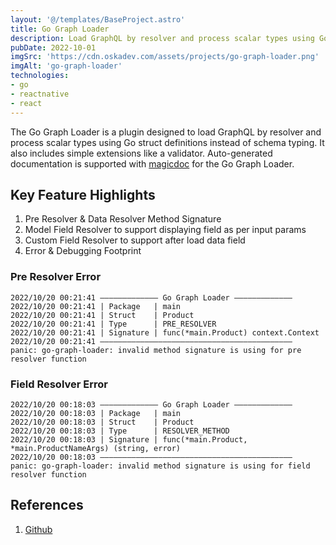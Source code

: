 ```yaml
---
layout: '@/templates/BaseProject.astro'
title: Go Graph Loader
description: Load GraphQL by resolver and process scalar types using Go struct definitions instead of schema typing.
pubDate: 2022-10-01
imgSrc: 'https://cdn.oskadev.com/assets/projects/go-graph-loader.png'
imgAlt: 'go-graph-loader'
technologies:
- go
- reactnative
- react
---
```


The Go Graph Loader is a plugin designed to load GraphQL by resolver and process scalar types using Go struct definitions instead of schema typing. It also includes simple extensions like a validator. Auto-generated documentation is supported with [magicdoc](https://magidoc.js.org/introduction/welcome) for the Go Graph Loader.


## Key Feature Highlights

1. Pre Resolver & Data Resolver Method Signature 
2. Model Field Resolver to support displaying field as per input params
3. Custom Field Resolver to support after load data field
4. Error & Debugging Footprint

### Pre Resolver Error

```
2022/10/20 00:21:41 ————————————— Go Graph Loader —————————————
2022/10/20 00:21:41 | Package   | main
2022/10/20 00:21:41 | Struct    | Product
2022/10/20 00:21:41 | Type      | PRE_RESOLVER
2022/10/20 00:21:41 | Signature | func(*main.Product) context.Context
2022/10/20 00:21:41 ———————————————————————————————————————————
panic: go-graph-loader: invalid method signature is using for pre resolver function
```

### Field Resolver Error

```
2022/10/20 00:18:03 ————————————— Go Graph Loader —————————————
2022/10/20 00:18:03 | Package   | main
2022/10/20 00:18:03 | Struct    | Product
2022/10/20 00:18:03 | Type      | RESOLVER_METHOD
2022/10/20 00:18:03 | Signature | func(*main.Product, *main.ProductNameArgs) (string, error)
2022/10/20 00:18:03 ———————————————————————————————————————————
panic: go-graph-loader: invalid method signature is using for field resolver function
```

## References 

1. <a href="https://github.com/Oskang09/go-graph-loader" target="_blank">Github</a>
